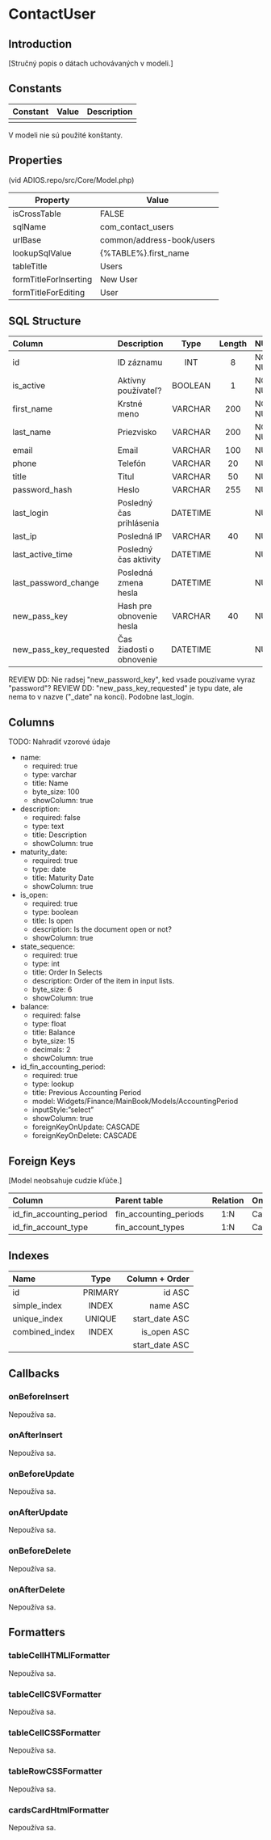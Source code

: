 # ContactUser

## Introduction
[Stručný popis o dátach uchovávaných v modeli.]

## Constants

| Constant | Value | Description |
| -------- | ----- | ----------- |
|          |       |             |

V modeli nie sú použité konštanty.

## Properties

(vid ADIOS.repo/src/Core/Model.php)

| Property              | Value                     |
| --------------------- | ------------------------- |
| isCrossTable          | FALSE                     |
| sqlName               | com_contact_users         |
| urlBase               | common/address-book/users |
| lookupSqlValue        | {%TABLE%}.first_name      |
| tableTitle            | Users                     |
| formTitleForInserting | New User                  |
| formTitleForEditing   | User                      |

## SQL Structure

| Column                 | Description              |   Type   | Length | NULL     | Default |
| :--------------------- | :----------------------- | :------: | :----: | :------- | :-----: |
| id                     | ID záznamu               |   INT    |   8    | NOT NULL |         |
| is_active              | Aktívny používateľ?      | BOOLEAN  |   1    | NOT NULL |    1    |
| first_name             | Krstné meno              | VARCHAR  |  200   | NOT NULL |         |
| last_name              | Priezvisko               | VARCHAR  |  200   | NOT NULL |         |
| email                  | Email                    | VARCHAR  |  100   | NULL     |         |
| phone                  | Telefón                  | VARCHAR  |   20   | NULL     |         |
| title                  | Titul                    | VARCHAR  |   50   | NULL     |         |
| password_hash          | Heslo                    | VARCHAR  |  255   | NULL     |         |
| last_login             | Posledný čas prihlásenia | DATETIME |        | NULL     |         |
| last_ip                | Posledná IP              | VARCHAR  |   40   | NULL     |         |
| last_active_time       | Posledný čas aktivity    | DATETIME |        | NULL     |         |
| last_password_change   | Posledná zmena hesla     | DATETIME |        | NULL     |         |
| new_pass_key           | Hash pre obnovenie hesla | VARCHAR  |   40   | NULL     |         |
| new_pass_key_requested | Čas žiadosti o obnovenie | DATETIME |        | NULL     |         |

REVIEW DD: Nie radsej "new_password_key", ked vsade pouzivame vyraz "password"?
REVIEW DD: "new_pass_key_requested" je typu date, ale nema to v nazve ("_date" na konci). Podobne last_login.

## Columns

TODO: Nahradiť vzorové údaje
* name:
  * required: true
  * type: varchar
  * title: Name
  * byte_size: 100
  * showColumn: true
* description:
  * required: false
  * type: text
  * title: Description
  * showColumn: true
* maturity_date:
  * required: true
  * type: date
  * title: Maturity Date
  * showColumn: true
* is_open:
  * required: true
  * type: boolean
  * title: Is open
  * description: Is the document open or not?
  * showColumn: true
* state_sequence:
  * required: true
  * type: int
  * title: Order In Selects
  * description: Order of the item in input lists.
  * byte_size: 6
  * showColumn: true
* balance:
  * required: false
  * type: float
  * title: Balance
  * byte_size: 15
  * decimals: 2
  * showColumn: true
* id_fin_accounting_period:
  * required: true
  * type: lookup
  * title: Previous Accounting Period
  * model: Widgets/Finance/MainBook/Models/AccountingPeriod
  * inputStyle:”select”
  * showColumn: true
  * foreignKeyOnUpdate: CASCADE
  * foreignKeyOnDelete: CASCADE


## Foreign Keys

[Model neobsahuje cudzie kľúče.]

| Column                   | Parent table           | Relation | OnUpdate | OnDelete |
| :----------------------- | :--------------------- | :------: | -------- | -------- |
| id_fin_accounting_period | fin_accounting_periods |   1:N    | Cascade  | Cascade  |
| id_fin_account_type      | fin_account_types      |   1:N    | Cascade  | Restrict |

## Indexes

| Name           |  Type   | Column + Order |
| :------------- | :-----: | -------------: |
| id             | PRIMARY |         id ASC |
| simple_index   |  INDEX  |       name ASC |
| unique_index   | UNIQUE  | start_date ASC |
| combined_index |  INDEX  |    is_open ASC |
|                |         | start_date ASC |

## Callbacks

### onBeforeInsert

Nepoužíva sa.

### onAfterInsert

Nepoužíva sa.

### onBeforeUpdate

Nepoužíva sa.

### onAfterUpdate

Nepoužíva sa.

### onBeforeDelete

Nepoužíva sa.

### onAfterDelete

Nepoužíva sa.

## Formatters

### tableCellHTMLlFormatter

Nepoužíva sa.

### tableCellCSVFormatter

Nepoužíva sa.

### tableCellCSSFormatter

Nepoužíva sa.

### tableRowCSSFormatter

Nepoužíva sa.

### cardsCardHtmlFormatter

Nepoužíva sa.
